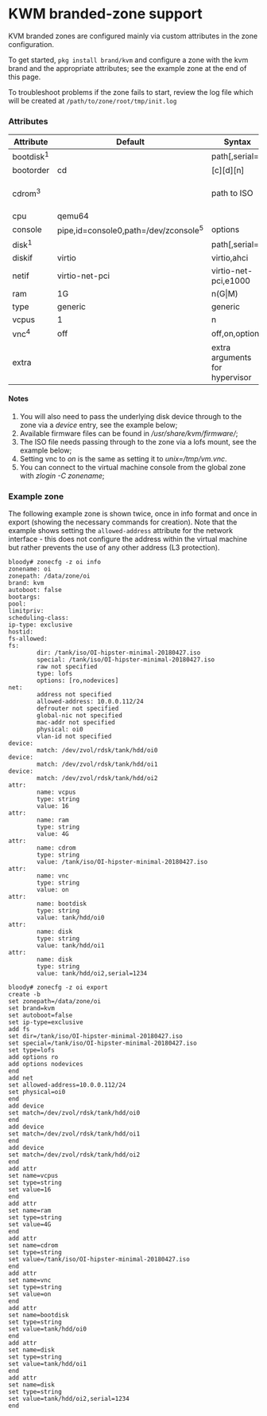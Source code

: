 
# KWM branded-zone support

KVM branded zones are configured mainly via custom attributes in the zone
configuration.

To get started, `pkg install brand/kvm` and configure a zone with the
kvm brand and the appropriate attributes; see the example zone at the end of
this page.

To troubleshoot problems if the zone fails to start, review the log file
which will be created at `/path/to/zone/root/tmp/init.log`

### Attributes

| Attribute	| Default		| Syntax		| Example
| ---		| ---			| ---			| ---
| bootdisk<sup>1</sup>	| 			| path[,serial=<serno>] | tank/hdd/kvm1
| bootorder	| cd			| \[c\]\[d\]\[n\]
| cdrom<sup>3</sup>		|			| path to ISO		  | /data/iso/FreeBSD-11.1-RELEASE-amd64-bootonly.iso
| cpu		| qemu64		|
| console	| pipe,id=console0,path=/dev/zconsole<sup>5</sup>	| options		|
| disk<sup>1</sup>		| 			| path[,serial=<serno>] | tank/hdd/kvm2,serial=1234
| diskif	| virtio		| virtio,ahci
| netif		| virtio-net-pci	| virtio-net-pci,e1000
| ram		| 1G			| n(G\|M)		| 8G
| type		| generic		| generic
| vcpus		| 1			|  n			| 16
| vnc<sup>4</sup>		| off			| off,on,options	| unix:/tmp/vm.vnc
| extra		|			| extra arguments for hypervisor |

#### Notes

<ol>
<li>You will also need to pass the underlying disk device through to the zone via a <i>device</i> entry, see the example below;</li>
<li>Available firmware files can be found in <i>/usr/share/kvm/firmware/</i>;</li>
<li>The ISO file needs passing through to the zone via a lofs mount, see the example below;</li>
<li>Setting vnc to <i>on</i> is the same as setting it to <i>unix=/tmp/vm.vnc</i>.</li>
<li>You can connect to the virtual machine console from the global zone with <i>zlogin -C zonename</i>;</li>
</ol>

### Example zone

The following example zone is shown twice, once in info format and once in
export (showing the necessary commands for creation). Note that the example
shows setting the `allowed-address` attribute for the network interface -
this does not configure the address within the virtual machine but rather
prevents the use of any other address (L3 protection).

```
bloody# zonecfg -z oi info
zonename: oi
zonepath: /data/zone/oi
brand: kvm
autoboot: false
bootargs:
pool:
limitpriv:
scheduling-class:
ip-type: exclusive
hostid:
fs-allowed:
fs:
        dir: /tank/iso/OI-hipster-minimal-20180427.iso
        special: /tank/iso/OI-hipster-minimal-20180427.iso
        raw not specified
        type: lofs
        options: [ro,nodevices]
net:
        address not specified
        allowed-address: 10.0.0.112/24
        defrouter not specified
        global-nic not specified
        mac-addr not specified
        physical: oi0
        vlan-id not specified
device:
        match: /dev/zvol/rdsk/tank/hdd/oi0
device:
        match: /dev/zvol/rdsk/tank/hdd/oi1
device:
        match: /dev/zvol/rdsk/tank/hdd/oi2
attr:
        name: vcpus
        type: string
        value: 16
attr:
        name: ram
        type: string
        value: 4G
attr:
        name: cdrom
        type: string
        value: /tank/iso/OI-hipster-minimal-20180427.iso
attr:
        name: vnc
        type: string
        value: on
attr:
        name: bootdisk
        type: string
        value: tank/hdd/oi0
attr:
        name: disk
        type: string
        value: tank/hdd/oi1
attr:
        name: disk
        type: string
        value: tank/hdd/oi2,serial=1234
```

```
bloody# zonecfg -z oi export
create -b
set zonepath=/data/zone/oi
set brand=kvm
set autoboot=false
set ip-type=exclusive
add fs
set dir=/tank/iso/OI-hipster-minimal-20180427.iso
set special=/tank/iso/OI-hipster-minimal-20180427.iso
set type=lofs
add options ro
add options nodevices
end
add net
set allowed-address=10.0.0.112/24
set physical=oi0
end
add device
set match=/dev/zvol/rdsk/tank/hdd/oi0
end
add device
set match=/dev/zvol/rdsk/tank/hdd/oi1
end
add device
set match=/dev/zvol/rdsk/tank/hdd/oi2
end
add attr
set name=vcpus
set type=string
set value=16
end
add attr
set name=ram
set type=string
set value=4G
end
add attr
set name=cdrom
set type=string
set value=/tank/iso/OI-hipster-minimal-20180427.iso
end
add attr
set name=vnc
set type=string
set value=on
end
add attr
set name=bootdisk
set type=string
set value=tank/hdd/oi0
end
add attr
set name=disk
set type=string
set value=tank/hdd/oi1
end
add attr
set name=disk
set type=string
set value=tank/hdd/oi2,serial=1234
end
```
